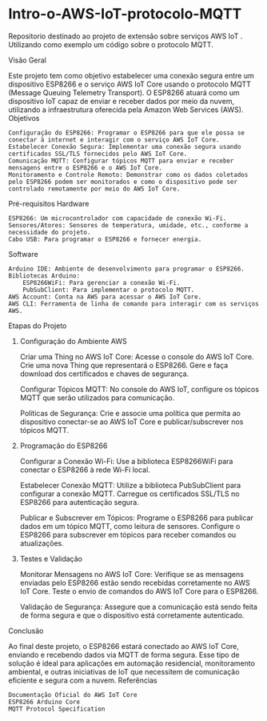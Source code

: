 # Intro-o-AWS-IoT-protocolo-MQTT
Repositorio destinado ao projeto de extensão sobre serviços AWS IoT . Utilizando como exemplo um código sobre o protocolo MQTT.

Visão Geral

Este projeto tem como objetivo estabelecer uma conexão segura entre um dispositivo ESP8266 e o serviço AWS IoT Core usando o protocolo MQTT (Message Queuing Telemetry Transport). O ESP8266 atuará como um dispositivo IoT capaz de enviar e receber dados por meio da nuvem, utilizando a infraestrutura oferecida pela Amazon Web Services (AWS).
Objetivos

    Configuração do ESP8266: Programar o ESP8266 para que ele possa se conectar à internet e interagir com o serviço AWS IoT Core.
    Estabelecer Conexão Segura: Implementar uma conexão segura usando certificados SSL/TLS fornecidos pelo AWS IoT Core.
    Comunicação MQTT: Configurar tópicos MQTT para enviar e receber mensagens entre o ESP8266 e o AWS IoT Core.
    Monitoramento e Controle Remoto: Demonstrar como os dados coletados pelo ESP8266 podem ser monitorados e como o dispositivo pode ser controlado remotamente por meio do AWS IoT Core.

Pré-requisitos
Hardware

    ESP8266: Um microcontrolador com capacidade de conexão Wi-Fi.
    Sensores/Atores: Sensores de temperatura, umidade, etc., conforme a necessidade do projeto.
    Cabo USB: Para programar o ESP8266 e fornecer energia.

Software

    Arduino IDE: Ambiente de desenvolvimento para programar o ESP8266.
    Bibliotecas Arduino:
        ESP8266WiFi: Para gerenciar a conexão Wi-Fi.
        PubSubClient: Para implementar o protocolo MQTT.
    AWS Account: Conta na AWS para acessar o AWS IoT Core.
    AWS CLI: Ferramenta de linha de comando para interagir com os serviços AWS.

Etapas do Projeto
1. Configuração do Ambiente AWS

    Criar uma Thing no AWS IoT Core:
        Acesse o console do AWS IoT Core.
        Crie uma nova Thing que representará o ESP8266.
        Gere e faça download dos certificados e chaves de segurança.

    Configurar Tópicos MQTT:
        No console do AWS IoT, configure os tópicos MQTT que serão utilizados para comunicação.

    Políticas de Segurança:
        Crie e associe uma política que permita ao dispositivo conectar-se ao AWS IoT Core e publicar/subscrever nos tópicos MQTT.

2. Programação do ESP8266

    Configurar a Conexão Wi-Fi:
        Use a biblioteca ESP8266WiFi para conectar o ESP8266 à rede Wi-Fi local.

    Estabelecer Conexão MQTT:
        Utilize a biblioteca PubSubClient para configurar a conexão MQTT.
        Carregue os certificados SSL/TLS no ESP8266 para autenticação segura.

    Publicar e Subscrever em Tópicos:
        Programe o ESP8266 para publicar dados em um tópico MQTT, como leitura de sensores.
        Configure o ESP8266 para subscrever em tópicos para receber comandos ou atualizações.

3. Testes e Validação

    Monitorar Mensagens no AWS IoT Core:
        Verifique se as mensagens enviadas pelo ESP8266 estão sendo recebidas corretamente no AWS IoT Core.
        Teste o envio de comandos do AWS IoT Core para o ESP8266.

    Validação de Segurança:
        Assegure que a comunicação está sendo feita de forma segura e que o dispositivo está corretamente autenticado.

Conclusão

Ao final deste projeto, o ESP8266 estará conectado ao AWS IoT Core, enviando e recebendo dados via MQTT de forma segura. Esse tipo de solução é ideal para aplicações em automação residencial, monitoramento ambiental, e outras iniciativas de IoT que necessitem de comunicação eficiente e segura com a nuvem.
Referências

    Documentação Oficial do AWS IoT Core
    ESP8266 Arduino Core
    MQTT Protocol Specification

